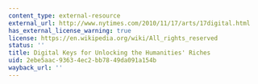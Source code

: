```yaml
---
content_type: external-resource
external_url: http://www.nytimes.com/2010/11/17/arts/17digital.html
has_external_license_warning: true
license: https://en.wikipedia.org/wiki/All_rights_reserved
status: ''
title: Digital Keys for Unlocking the Humanities' Riches
uid: 2ebe5aac-9363-4ec2-bb78-49da091a154b
wayback_url: ''
---
```

